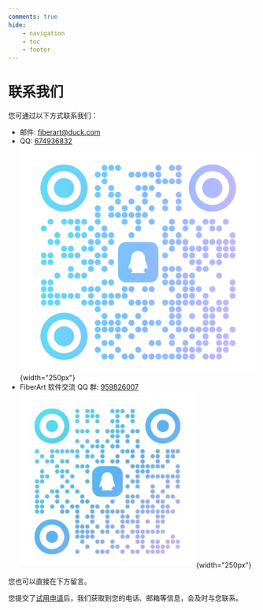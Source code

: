 ```yaml
---
comments: true
hide:
    - navigation
    - toc
    - footer
---
```


# 联系我们

您可通过以下方式联系我们：

- 邮件: <fiberart@duck.com>
- QQ: [674936832](mqqwpa://im/chat?chat_type=wpa&uin=674936831)  
    ![qq](./assets/qq.png){width="250px"}
- FiberArt 软件交流 QQ 群: [959826007](https://qm.qq.com/q/4qmMJzRYt2)  
    ![FiberArt 软件交流](./assets/qq_group.jpg){width="250px"}

您也可以直接在下方留言。

您提交了[试用申请](./trial/index.md)后，我们获取到您的电话、邮箱等信息，会及时与您联系。
